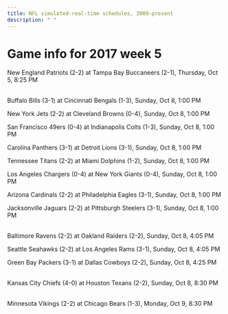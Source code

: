 ```yaml
---
title: NFL simulated-real-time schedules, 2009-present
description: " "
---
```


# Game info for 2017 week 5

New England Patriots (2-2) at Tampa Bay Buccaneers (2-1), Thursday, Oct 5, 8:25 PM

<br/>Buffalo Bills (3-1) at Cincinnati Bengals (1-3), Sunday, Oct 8, 1:00 PM

New York Jets (2-2) at Cleveland Browns (0-4), Sunday, Oct 8, 1:00 PM

San Francisco 49ers (0-4) at Indianapolis Colts (1-3), Sunday, Oct 8, 1:00 PM

Carolina Panthers (3-1) at Detroit Lions (3-1), Sunday, Oct 8, 1:00 PM

Tennessee Titans (2-2) at Miami Dolphins (1-2), Sunday, Oct 8, 1:00 PM

Los Angeles Chargers (0-4) at New York Giants (0-4), Sunday, Oct 8, 1:00 PM

Arizona Cardinals (2-2) at Philadelphia Eagles (3-1), Sunday, Oct 8, 1:00 PM

Jacksonville Jaguars (2-2) at Pittsburgh Steelers (3-1), Sunday, Oct 8, 1:00 PM

<br/>Baltimore Ravens (2-2) at Oakland Raiders (2-2), Sunday, Oct 8, 4:05 PM

Seattle Seahawks (2-2) at Los Angeles Rams (3-1), Sunday, Oct 8, 4:05 PM

Green Bay Packers (3-1) at Dallas Cowboys (2-2), Sunday, Oct 8, 4:25 PM

<br/>Kansas City Chiefs (4-0) at Houston Texans (2-2), Sunday, Oct 8, 8:30 PM

<br/>Minnesota Vikings (2-2) at Chicago Bears (1-3), Monday, Oct 9, 8:30 PM

